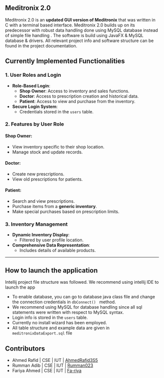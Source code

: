 ## Meditronix 2.0
Meditronix 2.0 is an **updated GUI version of Meditronix** that was written in C with a terminal based interface.
Meditronix 2.0 builds up on its predecessor with robust data handling done using MySQL database instead of simple file handling .
The software is build using JavaFX & MySQL database & drivers.
All relevant project info and software structure can be found in the project documentation.


## **Currently Implemented Functionalities**

### **1. User Roles and Login**
- **Role-Based Login**:
  - **Shop Owner**: Access to inventory and sales functions.
  - **Doctor**: Access to prescription creation and historical data.
  - **Patient**: Access to view and purchase from the inventory.
- **Secure Login System**:
  - Credentials stored in the `users` table.

### **2. Features by User Role**
#### **Shop Owner**:
- View inventory specific to their shop location.
- Manage stock and update records.

#### **Doctor**:
- Create new prescriptions.
- View old prescriptions for patients.

#### **Patient**:
- Search and view prescriptions.
- Purchase items from a **generic inventory**.
- Make special purchases based on prescription limits.

### **3. Inventory Management**
- **Dynamic Inventory Display**:
  - Filtered by user profile location.
- **Comprehensive Data Representation**:
  - Includes details of available products.

---
## How to launch the application
Intellij project file structure was followed. We recommend using intellij IDE to launch the app

 - To enable database, you can go to database java class file and change the connection credentials in `dbConnect() ` method.
 - We recommend using MySQL for database handling since all sql statements were written with respect to  MySQL  syntax.
 - Login info is stored in the `users` table.
 - Currently no install wizard has been employed.
 - All table structure and example data are given in `meditronixDataExport.sql` file

## Contributors

 - Ahmed Rafid  | CSE | IUT | [AhmedRafid3S5](https://github.com/AhmedRafid3S5)
 - Rumman Adib  | CSE | IUT | [Rumman023](https://github.com/Rumman023)
 - Fariya Ahmed | CSE | IUT | [Fa-riya](https://github.com/Fa-riya)
